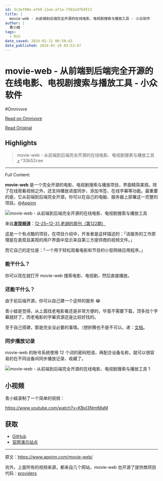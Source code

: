 ```yaml
---
id: 3c3ef00e-afb9-11ee-a71a-7362a3f64512
title: |
  movie-web - 从前端到后端完全开源的在线电影、电视剧搜索与播放工具 - 小众软件
author: |
  青小蛙
tags:
  - RSS
date_saved: 2024-01-11 00:59:43
date_published: 2024-01-10 03:53:47
---
```


# movie-web - 从前端到后端完全开源的在线电影、电视剧搜索与播放工具 - 小众软件
#Omnivore

[Read on Omnivore](https://omnivore.app/me/movie-web-18cf37c530f)

[Read Original](https://www.appinn.com/movie-web/)

## Highlights

> movie-web - 从前端到后端完全开源的在线电影、电视剧搜索与播放工具  [⤴️](https://omnivore.app/me/movie-web-18cf37c530f#33b52cee-7a84-425d-8dd1-0f7a8aee4f84)  ^33b52cee


--- 

Full Content: 

**movie-web** 是一个完全开源的电影、电视剧搜索与播放项目，界面精简美观。除了在线观看视频之外，还支持播放进度同步、添加书签、在线字幕等功能。最重要的是，它从前端到后端完全开源，你可以在自己的电脑、服务器上部署这一完整的项目。@[Appinn](https://www.appinn.com/movie-web/)

![movie-web - 从前端到后端完全开源的在线电影、电视剧搜索与播放工具](https://proxy-prod.omnivore-image-cache.app/1608x700,sTzwwWMd0JJMsZD0cR8vRkVoaS-CvPgRjEdmhI1Lmlm0/https://www.appinn.com/wp-content/uploads/2024/01/Appinn-feature-images-32.jpg "movie-web - 从前端到后端完全开源的在线电影、电视剧搜索与播放工具 1")

来自[**发现频道**](https://meta.appinn.net/c/faxian/10)：[12-25\~12-31.老胡的周刊（第122期）](https://meta.appinn.net/t/topic/51168)

这是一个有点酷的项目，在项目介绍中，开发者是这样描述的：「该服务的工作原理是在直观且美观的用户界面中显示来自第三方提供商的视频文件。」

而它自己的定位是：「一个用于轻松观看电影和节目的小型网络应用程序。」

### 能干什么？

你可以现在就打开 movie-web 搜索电影、电视剧，然后直接播放。 

### 还能干什么？

由于前后端开源，你可以自己建一个这样的服务 😂

青小蛙是觉得，从上面找老电影看还是非常方便的，毕竟不需要下载，顶多找个字幕就好了。而老电影的字幕资源还是比较好找的。

至于自己搭建，那是完全没必要的事情。（想折腾也不是不可以，递：[文档](https://docs.movie-web.app/)。

### 同步播放记录

movie-web 的账号系统使用 12 个词的密码短语，再配合设备名称，就可以很容易的在不同设备间同步播放记录、收藏了。

![movie-web - 从前端到后端完全开源的在线电影、电视剧搜索与播放工具 1](https://proxy-prod.omnivore-image-cache.app/948x820,sIFj7SW9A02bIC9uuibLWPCVFNidnF8073pl63fP3Pf0/https://www.appinn.com/wp-content/uploads/2024/01/Appinn-2024-01-10-16.47.27@2x.jpg "movie-web - 从前端到后端完全开源的在线电影、电视剧搜索与播放工具 2")

## 小视频

青小蛙录制了一个简单的视频：

https://www.youtube.com/watch?v=KBxI3NmtMaM

## 获取

* [GitHub](https://github.com/movie-web)
* [官网演示站点](https://movie-web.app/)

---

原文：https://www.appinn.com/movie-web/

另外，上面所有的视频来源，都来自几个网站，movie-web 也开源了提供商项目代码：[providers](https://github.com/movie-web/providers)

